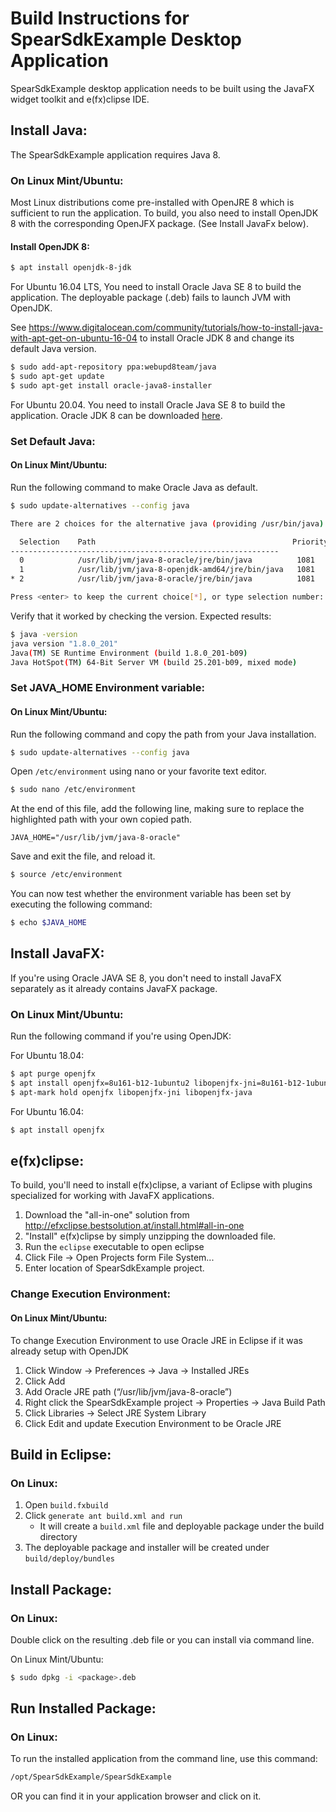 # Build Instructions for SpearSdkExample Desktop Application

SpearSdkExample desktop application needs to be built using the JavaFX widget toolkit and e(fx)clipse IDE.

## Install Java:

The SpearSdkExample application requires Java 8.

### On Linux Mint/Ubuntu:

Most Linux distributions come pre-installed with OpenJRE 8 which is sufficient to run the application. To build, you also need to install OpenJDK 8 with the corresponding OpenJFX package. (See Install JavaFx below).

#### Install OpenJDK 8:

```bash
$ apt install openjdk-8-jdk
```

For Ubuntu 16.04 LTS, You need to install Oracle Java SE 8 to build the application. The deployable package (.deb) fails to launch JVM with OpenJDK.

See https://www.digitalocean.com/community/tutorials/how-to-install-java-with-apt-get-on-ubuntu-16-04 to install Oracle JDK 8 and change its default Java version.

```bash
$ sudo add-apt-repository ppa:webupd8team/java
$ sudo apt-get update
$ sudo apt-get install oracle-java8-installer
```

For Ubuntu 20.04. You need to install Oracle Java SE 8 to build the application. Oracle JDK 8 can be downloaded [here](https://www.oracle.com/java/technologies/javase/javase8u211-later-archive-downloads.html).

### Set Default Java:

#### On Linux Mint/Ubuntu:

Run the following command to make Oracle Java as default.

```bash
$ sudo update-alternatives --config java

There are 2 choices for the alternative java (providing /usr/bin/java).

  Selection    Path                                            Priority   Status
------------------------------------------------------------
  0            /usr/lib/jvm/java-8-oracle/jre/bin/java          1081      auto mode
  1            /usr/lib/jvm/java-8-openjdk-amd64/jre/bin/java   1081      manual mode
* 2            /usr/lib/jvm/java-8-oracle/jre/bin/java          1081      manual mode

Press <enter> to keep the current choice[*], or type selection number:
```

Verify that it worked by checking the version.  Expected results:

```bash
$ java -version
java version "1.8.0_201"
Java(TM) SE Runtime Environment (build 1.8.0_201-b09)
Java HotSpot(TM) 64-Bit Server VM (build 25.201-b09, mixed mode)

```

### Set JAVA_HOME Environment variable:

#### On Linux Mint/Ubuntu:

Run the following command and copy the path from your Java installation. 

```bash
$ sudo update-alternatives --config java
```

Open `/etc/environment` using nano or your favorite text editor.

```bash
$ sudo nano /etc/environment
```
At the end of this file, add the following line, making sure to replace the highlighted path with your own copied path.

```
JAVA_HOME="/usr/lib/jvm/java-8-oracle"
```

Save and exit the file, and reload it.

```bash
$ source /etc/environment
```

You can now test whether the environment variable has been set by executing the following command:

```bash
$ echo $JAVA_HOME
```

## Install JavaFX:

If you're using Oracle JAVA SE 8, you don't need to install JavaFX separately as it already contains JavaFX package.

### On Linux Mint/Ubuntu:

Run the following command if you're using OpenJDK:

For Ubuntu 18.04:
```bash
$ apt purge openjfx
$ apt install openjfx=8u161-b12-1ubuntu2 libopenjfx-jni=8u161-b12-1ubuntu2 libopenjfx-java=8u161-b12-1ubuntu2
$ apt-mark hold openjfx libopenjfx-jni libopenjfx-java
```

For Ubuntu 16.04:

```bash
$ apt install openjfx
```

## e(fx)clipse:

To build, you'll need to install e(fx)clipse, a variant of Eclipse with plugins specialized for working with JavaFX applications.

1. Download the "all-in-one" solution from http://efxclipse.bestsolution.at/install.html#all-in-one
2. "Install" e(fx)clipse by simply unzipping the downloaded file.
3. Run the `eclipse` executable to open eclipse
4. Click File -> Open Projects form File System...
5. Enter location of SpearSdkExample project. 

### Change Execution Environment:

#### On Linux Mint/Ubuntu:

To change Execution Environment to use Oracle JRE in Eclipse if it was already setup with OpenJDK

1. Click Window -> Preferences -> Java -> Installed JREs 
2. Click Add
3. Add Oracle JRE path (“/usr/lib/jvm/java-8-oracle”)
4. Right click the SpearSdkExample project -> Properties -> Java Build Path
5. Click Libraries -> Select JRE System Library 
6. Click Edit and update Execution Environment to be Oracle JRE

## Build in Eclipse:

### On Linux:

1. Open `build.fxbuild`
2. Click `generate ant build.xml and run`
	- It will create a `build.xml` file and deployable package under the build directory
3. The deployable package and installer will be created under `build/deploy/bundles`


## Install Package:

### On Linux:

Double click on the resulting .deb file or you can install via command line.

On Linux Mint/Ubuntu:

```bash
$ sudo dpkg -i <package>.deb
```


## Run Installed Package:

### On Linux:

To run the installed application from the command line, use this command:

```bash
/opt/SpearSdkExample/SpearSdkExample
```

OR you can find it in your application browser and click on it.


